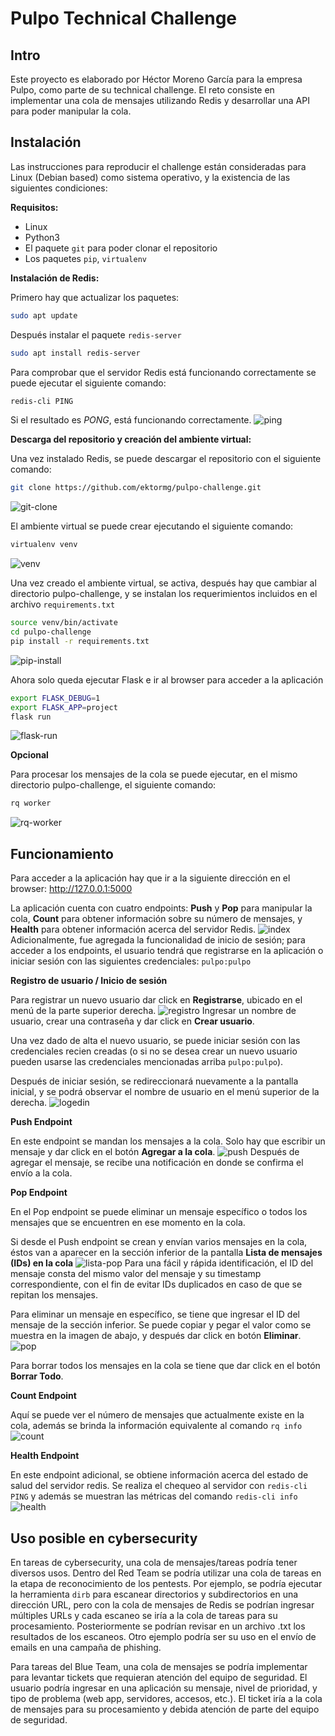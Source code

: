 # Pulpo Technical Challenge

## Intro

Este proyecto es elaborado por Héctor Moreno García para la empresa Pulpo, como parte de su technical challenge. El reto consiste en implementar una cola de mensajes utilizando Redis y desarrollar una API para poder manipular la cola.

## Instalación

Las instrucciones para reproducir el challenge están consideradas para Linux (Debian based) como sistema operativo, y la existencia de las siguientes condiciones:

**Requisitos:**
* Linux
* Python3
* El paquete ```git``` para poder clonar el repositorio
* Los paquetes ```pip```, ```virtualenv```

**Instalación de Redis:**

Primero hay que actualizar los paquetes:
```bash
sudo apt update
```
Después instalar el paquete ```redis-server```
```bash
sudo apt install redis-server
```
Para comprobar que el servidor Redis está funcionando correctamente se puede ejecutar el siguiente comando:
```bash
redis-cli PING
```
Si el resultado es *PONG*, está funcionando correctamente.
![ping](https://user-images.githubusercontent.com/64225038/202320579-a2949abc-df56-48c9-839a-337969963308.png)


**Descarga del repositorio y creación del ambiente virtual:**

Una vez instalado Redis, se puede descargar el repositorio con el siguiente comando:
```bash
git clone https://github.com/ektormg/pulpo-challenge.git
```
![git-clone](https://user-images.githubusercontent.com/64225038/202321106-8a9b6722-6944-4e3e-82ed-22590f928079.png)

El ambiente virtual se puede crear ejecutando el siguiente comando:
```bash
virtualenv venv
```
![venv](https://user-images.githubusercontent.com/64225038/202321558-d2311dc9-514f-48ea-927d-6f07f699276b.png)


Una vez creado el ambiente virtual, se activa, después hay que cambiar al directorio pulpo-challenge, y se instalan los requerimientos incluidos en el archivo ```requirements.txt```
```bash
source venv/bin/activate
cd pulpo-challenge
pip install -r requirements.txt
```
![pip-install](https://user-images.githubusercontent.com/64225038/202322352-4076af75-fa60-4241-b8cc-5ea882bd7d7c.png)


Ahora solo queda ejecutar Flask e ir al browser para acceder a la aplicación
```bash
export FLASK_DEBUG=1
export FLASK_APP=project
flask run
```
![flask-run](https://user-images.githubusercontent.com/64225038/202322764-1c32ffa3-b9b5-475a-8725-08d998228af7.png)


**Opcional**

Para procesar los mensajes de la cola se puede ejecutar, en el mismo directorio pulpo-challenge, el siguiente comando:
```bash
rq worker
```
![rq-worker](https://user-images.githubusercontent.com/64225038/202323058-03d1a846-4370-48e3-9edb-cb2f197e8ba0.png)


## Funcionamiento

Para acceder a la aplicación hay que ir a la siguiente dirección en el browser: http://127.0.0.1:5000

La aplicación cuenta con cuatro endpoints:  **Push** y **Pop** para manipular la cola, **Count** para obtener información sobre su número de mensajes, y **Health** para obtener información acerca del servidor Redis.
![index](https://user-images.githubusercontent.com/64225038/202304068-65e5c9c5-18bd-4bfe-a3f2-c5607d099d6a.png)
Adicionalmente, fue agregada la funcionalidad de inicio de sesión; para acceder a los endpoints, el usuario tendrá que registrarse en la aplicación o iniciar sesión con las siguientes credenciales: ```pulpo:pulpo```


**Registro de usuario / Inicio de sesión**

Para registrar un nuevo usuario dar click en **Registrarse**, ubicado en el menú de la parte superior derecha.
![registro](https://user-images.githubusercontent.com/64225038/202305822-3cf20cd3-5fb3-443b-a1b1-58fa302825b2.png)
Ingresar un nombre de usuario, crear una contraseña y dar click en **Crear usuario**.

Una vez dado de alta el nuevo usuario, se puede iniciar sesión con las credenciales recien creadas (o si no se desea crear un nuevo usuario pueden usarse las credenciales mencionadas arriba ```pulpo:pulpo```).

Después de iniciar sesión, se redireccionará nuevamente a la pantalla inicial, y se podrá observar el nombre de usuario en el menú superior de la derecha.
![logedin](https://user-images.githubusercontent.com/64225038/202308983-a5e4b808-df10-4575-899f-df04f40c7f1e.png)


**Push Endpoint**

En este endpoint se mandan los mensajes a la cola. Solo hay que escribir un mensaje y dar click en el botón **Agregar a la cola**.
![push](https://user-images.githubusercontent.com/64225038/202311544-c4fac59b-3390-4a9b-9cc5-f17f7478b193.png)
Después de agregar el mensaje, se recibe una notificación en donde se confirma el envío a la cola.


**Pop Endpoint**

En el Pop endpoint se puede eliminar un mensaje específico o todos los mensajes que se encuentren en ese momento en la cola.

Si desde el Push endpoint se crean y envían varios mensajes en la cola, éstos van a aparecer en la sección inferior de la pantalla **Lista de mensajes (IDs) en la cola**
![lista-pop](https://user-images.githubusercontent.com/64225038/202314576-588ed813-1924-4531-a1b7-2f08e2bc6ed3.png)
Para una fácil y rápida identificación, el ID del mensaje consta del mismo valor del mensaje y su timestamp correspondiente, con el fin de evitar IDs duplicados en caso de que se repitan los mensajes.

Para eliminar un mensaje en específico, se tiene que ingresar el ID del mensaje de la sección inferior. Se puede copiar y pegar el valor como se muestra en la imagen de abajo, y después dar click en botón **Eliminar**.
![pop](https://user-images.githubusercontent.com/64225038/202315443-978c0c74-97aa-4a57-ab97-b04b050e5714.png)

Para borrar todos los mensajes en la cola se tiene que dar click en el botón **Borrar Todo**.


**Count Endpoint**

Aquí se puede ver el número de mensajes que actualmente existe en la cola, además se brinda la información equivalente al comando ```rq info```
![count](https://user-images.githubusercontent.com/64225038/202318568-f961b090-ee82-44b3-88dd-193294c65669.png)


**Health Endpoint**

En este endpoint adicional, se obtiene información acerca del estado de salud del servidor redis. Se realiza el chequeo al servidor con ```redis-cli PING``` y además se muestran las métricas del comando ```redis-cli info```
![health](https://user-images.githubusercontent.com/64225038/202319305-ae96b4c5-66eb-4df4-9966-114f826588e3.png)



## Uso posible en cybersecurity

En tareas de cybersecurity, una cola de mensajes/tareas podría tener diversos usos. Dentro del Red Team se podría utilizar una cola de tareas en la etapa de reconocimiento de los pentests. Por ejemplo, se podría ejecutar la herramienta ```dirb``` para escanear directorios y subdirectorios en una dirección URL, pero con la cola de mensajes de Redis se podrían ingresar múltiples URLs y cada escaneo se iría a la cola de tareas para su procesamiento. Posteriormente se podrían revisar en un archivo .txt los resultados de los escaneos. Otro ejemplo podría ser su uso en el envío de emails en una campaña de phishing.

Para tareas del Blue Team, una cola de mensajes se podría implementar para levantar tickets que requieran atención del equipo de seguridad. El usuario podría ingresar en una aplicación su mensaje, nivel de prioridad, y tipo de problema (web app, servidores, accesos, etc.). El ticket iría a la cola de mensajes para su procesamiento y debida atención de parte del equipo de seguridad.


